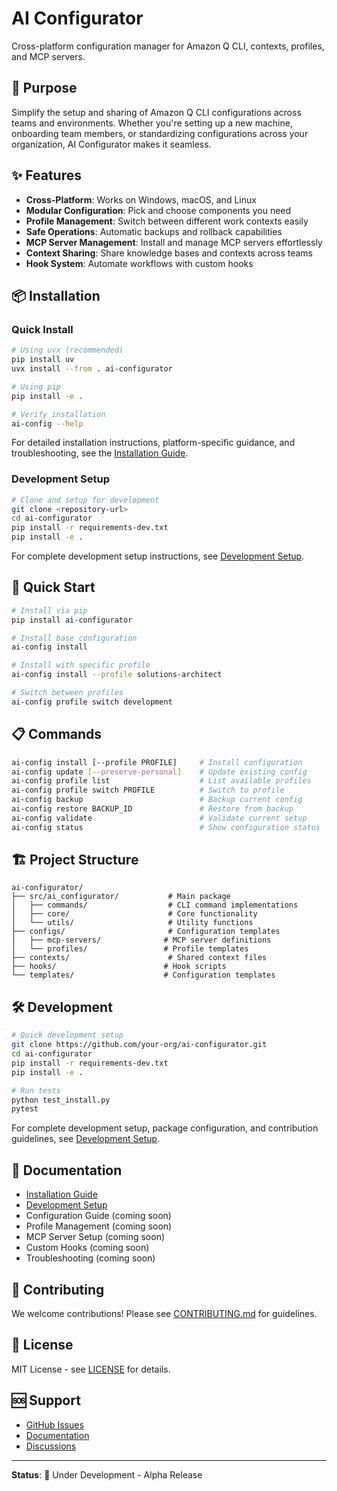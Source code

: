# AI Configurator

Cross-platform configuration manager for Amazon Q CLI, contexts, profiles, and MCP servers.

## 🎯 Purpose

Simplify the setup and sharing of Amazon Q CLI configurations across teams and environments. Whether you're setting up a new machine, onboarding team members, or standardizing configurations across your organization, AI Configurator makes it seamless.

## ✨ Features

- **Cross-Platform**: Works on Windows, macOS, and Linux
- **Modular Configuration**: Pick and choose components you need
- **Profile Management**: Switch between different work contexts easily
- **Safe Operations**: Automatic backups and rollback capabilities
- **MCP Server Management**: Install and manage MCP servers effortlessly
- **Context Sharing**: Share knowledge bases and contexts across teams
- **Hook System**: Automate workflows with custom hooks

## 📦 Installation

### Quick Install

```bash
# Using uvx (recommended)
pip install uv
uvx install --from . ai-configurator

# Using pip
pip install -e .

# Verify installation
ai-config --help
```

For detailed installation instructions, platform-specific guidance, and troubleshooting, see the [Installation Guide](docs/installation.md).

### Development Setup

```bash
# Clone and setup for development
git clone <repository-url>
cd ai-configurator
pip install -r requirements-dev.txt
pip install -e .
```

For complete development setup instructions, see [Development Setup](docs/development/setup.md).

## 🚀 Quick Start

```bash
# Install via pip
pip install ai-configurator

# Install base configuration
ai-config install

# Install with specific profile
ai-config install --profile solutions-architect

# Switch between profiles
ai-config profile switch development
```

## 📋 Commands

```bash
ai-config install [--profile PROFILE]     # Install configuration
ai-config update [--preserve-personal]    # Update existing config
ai-config profile list                    # List available profiles
ai-config profile switch PROFILE          # Switch to profile
ai-config backup                          # Backup current config
ai-config restore BACKUP_ID               # Restore from backup
ai-config validate                        # Validate current setup
ai-config status                          # Show configuration status
```

## 🏗️ Project Structure

```
ai-configurator/
├── src/ai_configurator/           # Main package
│   ├── commands/                  # CLI command implementations
│   ├── core/                      # Core functionality
│   └── utils/                     # Utility functions
├── configs/                       # Configuration templates
│   ├── mcp-servers/              # MCP server definitions
│   └── profiles/                 # Profile templates
├── contexts/                      # Shared context files
├── hooks/                        # Hook scripts
└── templates/                    # Configuration templates
```

## 🛠️ Development

```bash
# Quick development setup
git clone https://github.com/your-org/ai-configurator.git
cd ai-configurator
pip install -r requirements-dev.txt
pip install -e .

# Run tests
python test_install.py
pytest
```

For complete development setup, package configuration, and contribution guidelines, see [Development Setup](docs/development/setup.md).

## 📖 Documentation

- [Installation Guide](docs/installation.md)
- [Development Setup](docs/development/setup.md)
- Configuration Guide (coming soon)
- Profile Management (coming soon)
- MCP Server Setup (coming soon)
- Custom Hooks (coming soon)
- Troubleshooting (coming soon)

## 🤝 Contributing

We welcome contributions! Please see [CONTRIBUTING.md](CONTRIBUTING.md) for guidelines.

## 📄 License

MIT License - see [LICENSE](LICENSE) for details.

## 🆘 Support

- [GitHub Issues](https://github.com/your-org/ai-configurator/issues)
- [Documentation](https://ai-configurator.readthedocs.io)
- [Discussions](https://github.com/your-org/ai-configurator/discussions)

---

**Status**: 🚧 Under Development - Alpha Release

